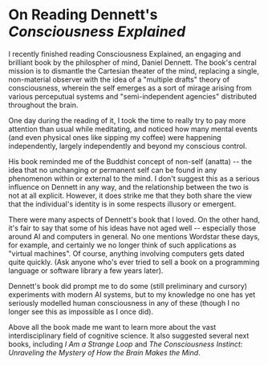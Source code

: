 # On Reading Dennett's *Consciousness Explained*

I recently finished reading Consciousness Explained, an engaging and brilliant book by the philospher of mind, Daniel Dennett.  The book's central mission is to dismantle the Cartesian theater of the mind, replacing a single, non-material observer with the idea of a "multiple drafts" theory of consciousness, wherein the self emerges as a sort of mirage arising from various perceputual systems and "semi-independent agencies" distributed throughout the brain.

One day during the reading of it, I took the time to really try to pay more attention than usual while meditating, and noticed how many mental events (and even physical ones like sipping my coffee) were happening independently, largely independently and beyond my conscious control.

His book reminded me of the Buddhist concept of non-self (anatta) -- the idea that no unchanging or permanent self can be found in any phenomenon within or external to the mind. I don't suggest this as a serious influence on Dennett in any way, and the relationship between the two is not at all explicit.  However, it does strike me that they both share the view that the individual's identity is in some respects illusory or emergent.

There were many aspects of Dennett's book that I loved.  On the other hand, it's fair to say that some of his ideas have not aged well -- especially those around AI and computers in general.  No one mentions Wordstar these days, for example, and certainly we no longer think of such applications as "virtual machines".  Of course, anything involving computers gets dated quite quickly.  (Ask anyone who's ever tried to sell a book on a programming language or software library a few years later).

Dennett's book did prompt me to do some (still preliminary and cursory) experiments with modern AI systems, but to my knowledge no one has yet seriously modelled human consciousness in any of these (though I no longer see this as impossible as I once did).

Above all the book made me want to learn more about the vast interdisciplinary field of cognitive science. It also suggested several next books, including *I Am a Strange Loop* and *The Consciousness Instinct: Unraveling the Mystery of How the Brain Makes the Mind*.  